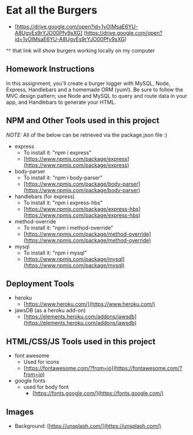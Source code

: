# Eat all the Burgers


- [https://drive.google.com/open?id=1yOIMsaE6YU-A8UgvEs9rYJO00Pfy9xXG] (https://drive.google.com/open?id=1yOIMsaE6YU-A8UgvEs9rYJO00Pfy9xXG)

^^ that link will show burgers working locally on my computer

## Homework Instructions
In this assignment, you'll create a burger logger with MySQL, Node, Express, Handlebars and a homemade ORM (yum!). Be sure to follow the MVC design pattern; use Node and MySQL to query and route data in your app, and Handlebars to generate your HTML.

## NPM and Other Tools used in this project
*NOTE:* All of the below can be retrieved via the package.json file :)

- express
  - To install it: "npm i express"
  - [https://www.npmjs.com/package/express](https://www.npmjs.com/package/express)
- body-parser
  - To install it: "npm i body-parser"
  - [https://www.npmjs.com/package/body-parser](https://www.npmjs.com/package/body-parser)
- handlebars (for express)
  - To install it: "npm i express-hbs"
  - [https://www.npmjs.com/package/express-hbs](https://www.npmjs.com/package/express-hbs)
- method-override
  - To install it: "npm i method-override"
  - [https://www.npmjs.com/package/method-override](https://www.npmjs.com/package/method-override)
- mysql
  - To install it: "npm i mysql"
  - [https://www.npmjs.com/package/mysql](https://www.npmjs.com/package/mysql)

## Deployment Tools

- heroku
  - [https://www.heroku.com/](https://www.heroku.com/)
- jawsDB (as a heroku add-on)
  - [https://elements.heroku.com/addons/jawsdb](https://elements.heroku.com/addons/jawsdb)

## HTML/CSS/JS Tools used in this project
- font awesome
  - Used for icons
  - [https://fontawesome.com/?from=io](https://fontawesome.com/?from=io)
- google fonts
  - used for body font
    - [https://fonts.google.com/](https://fonts.google.com/)

## Images
  - Background: [https://unsplash.com/](https://unsplash.com/)
